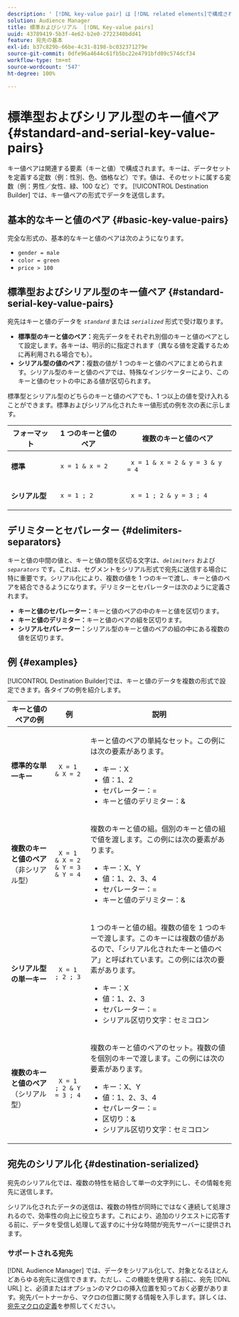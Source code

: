 ```yaml
---
description: ' [!DNL key-value pair] は [!DNL related elements]で構成されます。 キーは、データセットを定義する定数（例：性別、色、価格など）です。値は、そのセットに属する変数（例：男性／女性、緑、100 など）です。 Destination Builder では、キー値ペアの形式でデータを送信します。'
solution: Audience Manager
title: 標準およびシリアル  [!DNL Key-value pairs]
uuid: 43789419-5b3f-4e62-b2e0-2722340bdd41
feature: 宛先の基本
exl-id: b37c829b-66be-4c31-8198-bc032371279e
source-git-commit: 0dfe96a4644c61fb5bc22e4791bfd09c574dcf34
workflow-type: tm+mt
source-wordcount: '547'
ht-degree: 100%

---
```


# 標準型およびシリアル型のキー値ペア {#standard-and-serial-key-value-pairs}

キー値ペアは関連する要素（キーと値）で構成されます。キーは、データセットを定義する定数（例：性別、色、価格など）です。値は、そのセットに属する変数（例：男性／女性、緑、100 など）です。 [!UICONTROL Destination Builder] では、キー値ペアの形式でデータを送信します。

## 基本的なキーと値のペア {#basic-key-value-pairs}

完全な形式の、基本的なキーと値のペアは次のようになります。

* `gender = male`
* `color = green`
* `price > 100`

## 標準型およびシリアル型のキー値ペア {#standard-serial-key-value-pairs}

宛先はキーと値のデータを *`standard`* または *`serialized`* 形式で受け取ります。

* **標準型のキーと値のペア：**&#x200B;宛先データをそれぞれ別個のキーと値のペアとして設定します。各キーは、明示的に指定されます（異なる値を定義するために再利用される場合でも）。
* **シリアル型の値のペア：**&#x200B;複数の値が 1 つのキーと値のペアにまとめられます。シリアル型のキーと値のペアでは、特殊なインジケーターにより、このキーと値のセットの中にある値が区切られます。

標準型とシリアル型のどちらのキーと値のペアでも、1 つ以上の値を受け入れることができます。標準およびシリアル化されたキー値形式の例を次の表に示します。

<table id="table_7895B1E800934117A19A96380F0CF91B"> 
 <thead> 
  <tr> 
   <th colname="col1" class="entry"> フォーマット </th>
   <th colname="col2" class="entry"> 1 つのキーと値のペア </th>
   <th colname="col3" class="entry"> 複数のキーと値のペア </th>
  </tr>
 </thead>
 <tbody> 
  <tr> 
   <td colname="col1"> <p> <b>標準</b> </p> </td>
   <td colname="col2"> <p> <code> x = 1 &amp; x = 2 </code> </p> </td>
   <td colname="col3"> <p> <code> x = 1 &amp; x = 2 &amp; y = 3 &amp; y = 4 </code> </p> </td>
  </tr>
  <tr> 
   <td colname="col1"> <p> <b>シリアル型</b> </p> </td> 
   <td colname="col2"> <p> <code> x = 1 ; 2 </code> </p> </td> 
   <td colname="col3"> <p> <code> x = 1 ; 2 &amp; y = 3 ; 4 </code> </p> </td>
  </tr>
 </tbody>
</table>

## デリミターとセパレーター {#delimiters-separators}

キーと値の中間の値と、キーと値の間を区切る文字は、*`delimiters`* および *`separators`* です。これは、セグメントをシリアル形式で宛先に送信する場合に特に重要です。シリアル化により、複数の値を 1 つのキーで渡し、キーと値のペアを結合できるようになります。デリミターとセパレーターは次のように定義されます。

* **キーと値のセパレーター：**&#x200B;キーと値のペアの中のキーと値を区切ります。
* **キーと値のデリミター：**&#x200B;キーと値のペアの組を区切ります。
* **シリアルセパレーター：**&#x200B;シリアル型のキーと値のペアの組の中にある複数の値を区切ります。

## 例 {#examples}

[!UICONTROL Destination Builder]では、キーと値のデータを複数の形式で設定できます。各タイプの例を紹介します。

<table id="table_C2FBDC887C8C4CC88B1B2A7CF8E2795F"> 
 <thead> 
  <tr> 
   <th colname="col1" class="entry"> キーと値のペアの例 </th> 
   <th colname="col2" class="entry"> 例 </th> 
   <th colname="col3" class="entry"> 説明 </th> 
  </tr> 
 </thead>
 <tbody> 
  <tr> 
   <td colname="col1"> <p> <b>標準的な単一キー</b> </p> </td> 
   <td colname="col2"> <p> <code> X = 1 &amp; X = 2 </code> </p> </td> 
   <td colname="col3"> <p>キーと値のペアの単純なセット。この例には次の要素があります。 </p> 
    <ul id="ul_28C0CB005B264373926CA5D7418EE845"> 
     <li id="li_B6D300DBA9064F0BA743BA9B04339511">キー：X </li> 
     <li id="li_9A1C98D5C9124FF1B4F032668576C03A">値：1、2 </li> 
     <li id="li_1D2828328E554176846C94F6140C0CBF">セパレーター：= </li> 
     <li id="li_0C6A70A0D9534611ACC98A0FD3693587">キーと値のデリミター：&amp; </li> 
    </ul> </td> 
  </tr> 
  <tr> 
   <td colname="col1"> <p> <b>複数のキーと値のペア</b>（非シリアル型） </p> </td> 
   <td colname="col2"> <p> <code> X = 1 &amp; X = 2 &amp; Y = 3 &amp; Y = 4 </code> </p> </td> 
   <td colname="col3"> <p>複数のキーと値の組。個別のキーと値の組で値を渡します。この例には次の要素があります。 </p> 
    <ul id="ul_7FB22A43B435463D9F209067FF2C3619"> 
     <li id="li_7487657F6C2F48F5A4C4C9F9E8FB3B4B">キー：X、Y </li> 
     <li id="li_B828CF81DAB8443FBB2EDF6538A63B3C">値：1、2、3、4 </li> 
     <li id="li_EA4C95F6C93D435EB79237E38CE6F011">セパレーター：= </li> 
     <li id="li_45984AE2B581498299054BA5276D461D">キーと値のデリミター：&amp; </li> 
    </ul> </td> 
  </tr> 
  <tr> 
   <td colname="col1"> <p> <b>シリアル型の単一キー</b> </p> </td> 
   <td colname="col2"> <p> <code> X = 1 ; 2 ; 3 </code> </p> </td> 
   <td colname="col3"> <p>1 つのキーと値の組。複数の値を 1 つのキーで渡します。このキーには複数の値があるので、「シリアル化されたキーと値のペア」と呼ばれています。この例には次の要素があります。 </p> 
    <ul id="ul_69C4C662B9BD4F77BB940D921B316CCF"> 
     <li id="li_718BEC527E69417C9F88D3DBD3357A28">キー：X </li> 
     <li id="li_659DCBBFB4024AC2B9C4E74D2A86648D">値：1、2、3 </li> 
     <li id="li_9A890233C6F84085A7BD5EA4D044E3CC">セパレーター：= </li> 
     <li id="li_AFC0426EA6044F8BAFD915FCB3808FBA">シリアル区切り文字：セミコロン </li> 
    </ul> </td> 
  </tr> 
  <tr> 
   <td colname="col1"> <p> <b>複数のキーと値のペア</b>（シリアル型） </p> </td> 
   <td colname="col2"> <p> <code> X = 1 ; 2 &amp; Y = 3 ; 4 </code> </p> </td> 
   <td colname="col3"> <p>複数のキーと値のペアのセット。複数の値を個別のキーで渡します。この例には次の要素があります。 </p> 
    <ul id="ul_CB50133B2E944818B9F2A0586EF69774"> 
     <li id="li_FD3D7ECC2BF046E99B1ED0B73EFE341F">キー：X、Y </li> 
     <li id="li_2BADC98C4CE74BBBBA1DC446D24615AC">値：1、2、3、4 </li> 
     <li id="li_4125435175AD4A43A44B980B28F32364">セパレーター：= </li> 
     <li id="li_48CFC279B2514F4FB2935B05FC7F287A">区切り：&amp; </li> 
     <li id="li_576C731F2FAF47FD92F55345CD6D36A0">シリアル区切り文字：セミコロン </li> 
    </ul> </td> 
  </tr> 
 </tbody> 
</table>

## 宛先のシリアル化 {#destination-serialized}

宛先のシリアル化では、複数の特性を結合して単一の文字列にし、その情報を宛先に送信します。

<!-- c_dest_serialized.xml -->

シリアル化されたデータの送信は、複数の特性が同時にではなく連続して処理されるので、効率性の向上に役立ちます。これにより、追加のリクエストに応答する前に、データを受信し処理して返すのに十分な時間が宛先サーバーに提供されます。

### サポートされる宛先

[!DNL Audience Manager] では、データをシリアル化して、対象となるほとんどあらゆる宛先に送信できます。ただし、この機能を使用する前に、宛先 [!DNL URL] と、必須またはオプションのマクロの挿入位置を知っておく必要があります。宛先パートナーから、マクロの位置に関する情報を入手します。詳しくは、[宛先マクロの定義](../../features/destinations/destination-macros.md#destination-macros-defined)を参照してください。
